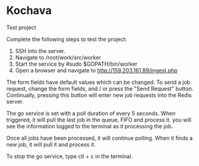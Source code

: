 # Kochava
Test project

Complete the following steps to test the project:

1) SSH into the server.
2) Navigate to /root/work/src/worker
3) Start the service by
    #sudo $GOPATH/bin/worker
4) Open a browser and navigate to
    http://159.203.161.89/ingest.php

The form fields have default values which can be changed. To send a job request, change the form fields, and / or press the "Send Request" button. Continually, pressing this button will enter new job requests into the Redis server.

The go service is set with a poll duration of every 5 seconds. When triggered, it will pull the last job in the queue, FIFO and process it. you will see the information logged to the terminal as it processing the job.

Once all jobs have been processed, it will continue polling. When it finds a new job, it will pull it and process it.

To stop the go service, type ctl + c in the terminal.
